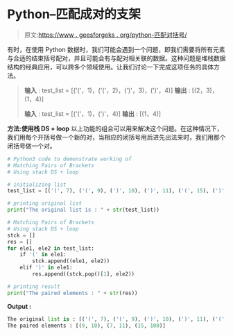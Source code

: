 # Python–匹配成对的支架

> 原文:[https://www . geesforgeks . org/python-匹配对括号/](https://www.geeksforgeeks.org/python-matching-pairs-of-brackets/)

有时，在使用 Python 数据时，我们可能会遇到一个问题，即我们需要将所有元素与合适的结束括号配对，并且可能会有与配对相关联的数据。这种问题是堆栈数据结构的经典应用，可以跨多个领域使用。让我们讨论一下完成这项任务的具体方法。

> **输入** : test_list = [('('，1)，('('，2)，(')'，3)，(')'，4)]
> **输出** : [(2，3)，(1，4)]
> 
> **输入** : test_list = [('('，1)，(')'，4)]
> **输出** : [(1，4)]

**方法:使用栈 DS + loop**
以上功能的组合可以用来解决这个问题。在这种情况下，我们用每个开括号做一个新的对，当相应的闭括号用后进先出法来时，我们用那个闭括号做一个对。

```py
# Python3 code to demonstrate working of 
# Matching Pairs of Brackets
# Using stack DS + loop

# initializing list
test_list = [('(', 7), ('(', 9), (')', 10), (')', 11), ('(', 15), (')', 100)]

# printing original list
print("The original list is : " + str(test_list))

# Matching Pairs of Brackets
# Using stack DS + loop
stck = []
res = []
for ele1, ele2 in test_list:
    if '(' in ele1:
        stck.append((ele1, ele2))
    elif ')' in ele1:
        res.append((stck.pop()[1], ele2))

# printing result 
print("The paired elements : " + str(res)) 
```

**Output :**

```py
The original list is : [('(', 7), ('(', 9), (')', 10), (')', 11), ('(', 15), (')', 100)]
The paired elements : [(9, 10), (7, 11), (15, 100)]

```